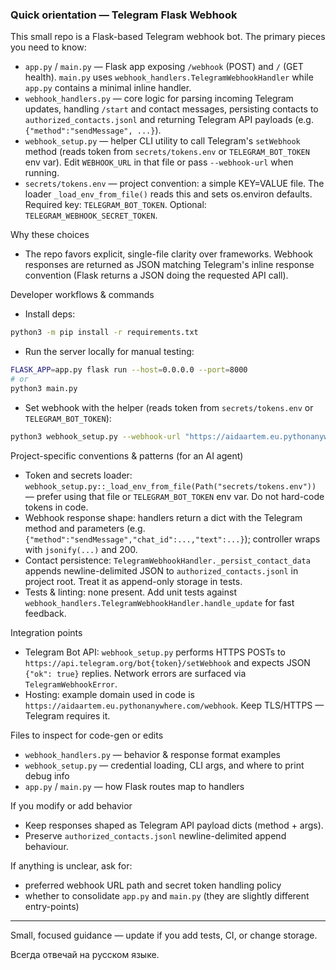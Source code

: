 ### Quick orientation — Telegram Flask Webhook

This small repo is a Flask-based Telegram webhook bot. The primary pieces you need to know:

- `app.py` / `main.py` — Flask app exposing `/webhook` (POST) and `/` (GET health). `main.py` uses `webhook_handlers.TelegramWebhookHandler` while `app.py` contains a minimal inline handler.
- `webhook_handlers.py` — core logic for parsing incoming Telegram updates, handling `/start` and contact messages, persisting contacts to `authorized_contacts.jsonl` and returning Telegram API payloads (e.g. `{"method":"sendMessage", ...}`).
- `webhook_setup.py` — helper CLI utility to call Telegram's `setWebhook` method (reads token from `secrets/tokens.env` or `TELEGRAM_BOT_TOKEN` env var). Edit `WEBHOOK_URL` in that file or pass `--webhook-url` when running.
- `secrets/tokens.env` — project convention: a simple KEY=VALUE file. The loader `_load_env_from_file()` reads this and sets os.environ defaults. Required key: `TELEGRAM_BOT_TOKEN`. Optional: `TELEGRAM_WEBHOOK_SECRET_TOKEN`.

Why these choices
- The repo favors explicit, single-file clarity over frameworks. Webhook responses are returned as JSON matching Telegram's inline response convention (Flask returns a JSON doing the requested API call).

Developer workflows & commands
- Install deps:

```bash
python3 -m pip install -r requirements.txt
```

- Run the server locally for manual testing:

```bash
FLASK_APP=app.py flask run --host=0.0.0.0 --port=8000
# or
python3 main.py
```

- Set webhook with the helper (reads token from `secrets/tokens.env` or `TELEGRAM_BOT_TOKEN`):

```bash
python3 webhook_setup.py --webhook-url "https://aidaartem.eu.pythonanywhere.com/webhook" --secret-token "s3cr3t"
```

Project-specific conventions & patterns (for an AI agent)
- Token and secrets loader: `webhook_setup.py::_load_env_from_file(Path("secrets/tokens.env"))` — prefer using that file or `TELEGRAM_BOT_TOKEN` env var. Do not hard-code tokens in code.
- Webhook response shape: handlers return a dict with the Telegram method and parameters (e.g. `{"method":"sendMessage","chat_id":...,"text":...}`); controller wraps with `jsonify(...)` and 200.
- Contact persistence: `TelegramWebhookHandler._persist_contact_data` appends newline-delimited JSON to `authorized_contacts.jsonl` in project root. Treat it as append-only storage in tests.
- Tests & linting: none present. Add unit tests against `webhook_handlers.TelegramWebhookHandler.handle_update` for fast feedback.

Integration points
- Telegram Bot API: `webhook_setup.py` performs HTTPS POSTs to `https://api.telegram.org/bot{token}/setWebhook` and expects JSON `{"ok": true}` replies. Network errors are surfaced via `TelegramWebhookError`.
- Hosting: example domain used in code is `https://aidaartem.eu.pythonanywhere.com/webhook`. Keep TLS/HTTPS — Telegram requires it.

Files to inspect for code-gen or edits
- `webhook_handlers.py` — behavior & response format examples
- `webhook_setup.py` — credential loading, CLI args, and where to print debug info
- `app.py` / `main.py` — how Flask routes map to handlers

If you modify or add behavior
- Keep responses shaped as Telegram API payload dicts (method + args).
- Preserve `authorized_contacts.jsonl` newline-delimited append behaviour.

If anything is unclear, ask for:
- preferred webhook URL path and secret token handling policy
- whether to consolidate `app.py` and `main.py` (they are slightly different entry-points)

---
Small, focused guidance — update if you add tests, CI, or change storage.

Всегда отвечай на русском языке.
